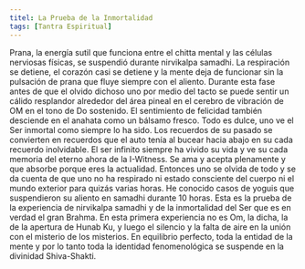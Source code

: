 ```yaml
---
titel: La Prueba de la Inmortalidad
tags: [Tantra Espiritual]
---
```

Prana, la energía sutil que funciona entre el chitta mental y las células nerviosas físicas, se suspendió durante nirvikalpa samadhi. La respiración se detiene, el corazón casi se detiene y la mente deja de funcionar sin la pulsación de prana que fluye siempre con el aliento. Durante esta fase antes de que el olvido dichoso uno por medio del tacto se puede sentir un cálido resplandor alrededor del área pineal en el cerebro de vibración de OM en el tono de Do sostenido. El sentimiento de felicidad también desciende en el anahata como un bálsamo fresco. Todo es dulce, uno ve el Ser inmortal como siempre lo ha sido. Los recuerdos de su pasado se convierten en recuerdos que el auto tenía al bucear hacia abajo en su cada recuerdo inolvidable. El ser infinito siempre ha vivido su vida y ve su cada memoria del eterno ahora de la I-Witness. Se ama y acepta plenamente y que absorbe porque eres la actualidad. Entonces uno se olvida de todo y se da cuenta de que uno no ha respirado ni estado consciente del cuerpo ni el mundo exterior para quizás varias horas. He conocido casos de yoguis que suspendieron su aliento en samadhi durante 10 horas. Esta es la prueba de la experiencia de nirvikalpa samadhi y de la inmortalidad del Ser que es en verdad el gran Brahma. En esta primera experiencia no es Om, la dicha, la de la apertura de Hunab Ku, y luego el silencio y la falta de aire en la unión con el misterio de los misterios. En equilibrio perfecto, toda la entidad de la mente y por lo tanto toda la identidad fenomenológica se suspende en la divinidad Shiva-Shakti.
